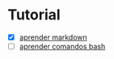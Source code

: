 # Tutorial

- [x] [aprender markdown](https://sanchezcorbalan.es/mejores-comandos-linux-bash/)
- [ ] [aprender comandos bash](https://markdown.es/)
